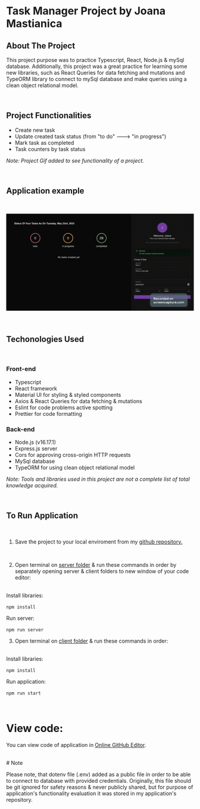 # Task Manager Project by Joana Mastianica

## About The Project

This project purpose was to practice Typescript, React, Node.js & mySql database.
Additionally, this project was a great practice for learning some new libraries, such as React Queries for data fetching and mutations and TypeORM library to connect to mySql database and make queries using a clean object relational model. 

<br>

## Project Functionalities

* Create new task
* Update created task status (from "to do" ---> "in progress")
* Mark task as completed
* Task counters by task status

*Note: Project Gif added to see functionality of a project.*

<br>

## Application example

<br>

![](./client/react-task-manager/public/task-manager.gif)

<br>

## Techonologies Used 

<br>

### Front-end

* Typescript
* React framework
* Material UI for styling & styled components
* Axios & React Queries for data fetching & mutations
* Eslint for code problems active spotting
* Prettier for code formatting

### Back-end

* Node.js (v16.17.1)
* Express.js server
* Cors for approving cross-origin HTTP requests
* MySql database
* TypeORM for using clean object relational model

*Note: Tools and libraries used in this project are not a complete list of total knowledge acquired.*

<br>

## To Run Application 
<br>

1. Save the project to your local enviroment from my [github repository.](https://github.com/JoanaMas/fullstack-typescript-task-manager)

<br>

2. Open terminal on [server folder](./server) & run these commands in order by separately opening server & client folders to new window of your code editor:<br><br>


Install libraries:

```
npm install
```

Run server:

```
npm run server
```

3. Open terminal on [client folder](./client/react-task-manager) & run these commands in order:<br><br>

Install libraries:

```
npm install
```

Run application:

```
npm run start
```

<br>

# View code:

You can view code of application in [Online GitHub Editor](https://github.dev/JoanaMas/fullstack-typescript-task-manager).

<br>
# Note

Please note, that dotenv file (.env) added as a public file in order to be able to connect to database with provided credentials. Originally, this file should be git ignored for safety reasons & never publicly shared, but for purpose of application's functionality evaluation it was stored in my application's repository.
